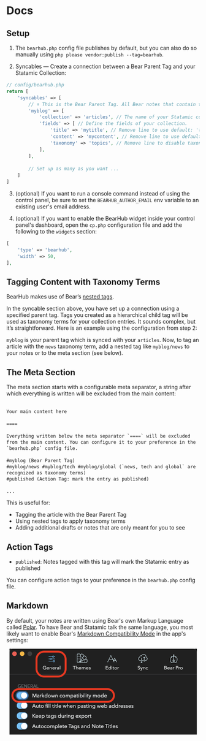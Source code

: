 # Docs

## Setup

1. The `bearhub.php` config file publishes by default, but you can also do so manually using `php please vendor:publish --tag=bearhub`.

2. Syncables — Create a connection between a Bear Parent Tag and your Statamic Collection:

```php
// config/bearhub.php
return [
    'syncables' => [
        // ⬇️ This is the Bear Parent Tag. All Bear notes that contain this tag will be synced.
        'myblog' => [
            'collection' => 'articles', // The name of your Statamic collection
            'fields' => [ // Define the fields of your collection.
                'title' => 'mytitle', // Remove line to use default: 'title'
                'content' => 'mycontent', // Remove line to use default: 'content'
                'taxonomy' => 'topics', // Remove line to disable taxonomy term synchronization
            ],
        ],

        // Set up as many as you want ...
    ]
]
```

3. (optional) If you want to run a console command instead of using the control panel, be sure to set the `BEARHUB_AUTHOR_EMAIL` env variable to an existing user's email address.

4. (optional) If you want to enable the BearHub widget inside your control panel's dashboard, open the `cp.php` configuration file and add the following to the `widgets` section:

```php
[
    'type' => 'bearhub',
    'width' => 50,
],
```

## Tagging Content with Taxonomy Terms

BearHub makes use of Bear’s [nested tags](https://bear.app/faq/Tags%20&%20Linking/Nested%20Tags/).

In the syncable section above, you have set up a connection using a specified parent tag. Tags you created as a hierarchical child tag will be used as taxonomy terms for your collection entries. It sounds complex, but it’s straightforward. Here is an example using the configuration from step 2:

`myblog` is your parent tag which is synced with your `articles`. Now, to tag an article with the `news` taxonomy term, add a nested tag like `myblog/news` to your notes or to the meta section (see below).

## The Meta Section

The meta section starts with a configurable meta separator, a string after which everything is written will be excluded from the main content:

```

Your main content here

====

Everything written below the meta separator `====` will be excluded from the main content. You can configure it to your preference in the `bearhub.php` config file.

#myblog (Bear Parent Tag)
#myblog/news #myblog/tech #myblog/global (`news, tech and global` are recognized as taxonomy terms)
#published (Action Tag: mark the entry as published)

...

```

This is useful for:

- Tagging the article with the Bear Parent Tag
- Using nested tags to apply taxonomy terms
- Adding additional drafts or notes that are only meant for you to see

## Action Tags

- `published`: Notes tagged with this tag will mark the Statamic entry as published

You can configure action tags to your preference in the `bearhub.php` config file.

## Markdown

By default, your notes are written using Bear's own Markup Language called [Polar](https://bear.app/faq/Markup%20:%20Markdown/Polar%20Bear%20markup%20language/). To have Bear and Statamic talk the same language, you most likely want to enable Bear's [Markdown Compatibility Mode](https://bear.app/faq/Markup%20:%20Markdown/Markdown%20compatibility%20mode/) in the app's settings:

<p align="center"><img src="/art/markdown-compatibility.png" alt="Markdown Compatibility Mode Settings"></p>
